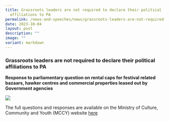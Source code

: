```yaml
---
title: Grassroots leaders are not required to declare their political
  affiliations to PA
permalink: /news-and-speeches/news/grassroots-leaders-are-not-required-to-declare-political-affiliations-to-pa/
date: 2023-10-04
layout: post
description: ""
image: ""
variant: markdown
---
```

### Grassroots leaders are not required to declare their political affiliations to PA
**Response to parliamentary question on rental caps for festival related bazaars, hawker centres and commercial properties leased out by Government agencies**

![](/images/NewsRoom/Parliament%20House.jpg)

The full questions and responses are available on the Ministry of Culture, Community and Youth (MCCY) website [here](https://www.mccy.gov.sg/about-us/news-and-resources/parliamentary-matters/2023/Oct/Grassroots-leaders-are-not-required-to-declare-their-political-affiliations-to-PA)